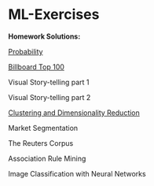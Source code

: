 # ML-Exercises

**Homework Solutions:**

[Probability](https://github.com/TartFroYo/ML-Exercises/blob/main/MLProbabilityExercise.ipynb)

[Billboard Top 100](https://colab.research.google.com/drive/19u4SLHzH8txVTUlCZ1Gi1MXYjGmdth8U?authuser=5#scrollTo=gXdHyRhT0nzS)

Visual Story-telling part 1

Visual Story-telling part 2

[Clustering and Dimensionality Reduction](https://github.com/TartFroYo/ML-Exercises/blob/main/Clustering_and_Dimensionality_Reduction.ipynb)

Market Segmentation

The Reuters Corpus

Association Rule Mining

Image Classification with Neural Networks
